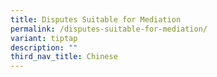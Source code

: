 ```yaml
---
title: Disputes Suitable for Mediation
permalink: /disputes-suitable-for-mediation/
variant: tiptap
description: ""
third_nav_title: Chinese
---
```

